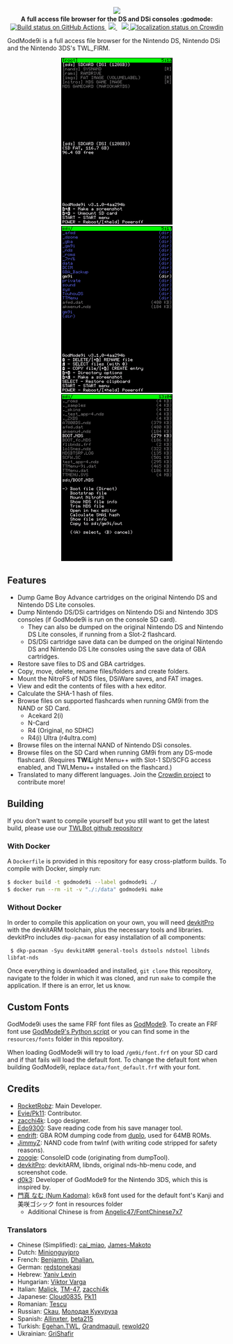 <p align="center">
	<img src="https://github.com/DS-Homebrew/GodMode9i/raw/master/resources/logo2_small.png"><br>
	<b>A full access file browser for the DS and DSi consoles :godmode:</b>
	<br>
	<a href="https://github.com/DS-Homebrew/GodMode9i/actions/workflows/building.yml">
		<img src="https://github.com/DS-Homebrew/GodMode9i/actions/workflows/building.yml/badge.svg" height="20" alt="Build status on GitHub Actions">
	</a>
	<a href="https://discord.gg/fCzqcWteC4" style="padding-left: 5px; padding-right: 5px;">
		<img src="https://img.shields.io/badge/Discord%20Server-%23GodMode9i-green.svg">
	</a>
	<a href="https://gbatemp.net/threads/release-godmode9i-all-access-file-browser-for-the-ds-i-and-3ds.520096/" style="padding-left: 5px;">
		<img src="https://img.shields.io/badge/GBAtemp-thread-blue.svg" height="20">
	</a>
	<a href="https://crowdin.com/project/godmode9i">
		<img src="https://badges.crowdin.net/godmode9i/localized.svg" alt="localization status on Crowdin">
	</a>
</p>

GodMode9i is a full access file browser for the Nintendo DS, Nintendo DSi and the Nintendo 3DS's TWL_FIRM.

<div align="center">
	<img src="https://github.com/DS-Homebrew/GodMode9i/raw/master/resources/screenshots/drive-menu.png" alt="Drive menu">
	<img src="https://github.com/DS-Homebrew/GodMode9i/raw/master/resources/screenshots/file-list.png" alt="File list">
	<img src="https://github.com/DS-Homebrew/GodMode9i/raw/master/resources/screenshots/nds-file-menu.png" alt="NDS file menu">
</div>

## Features

- Dump Game Boy Advance cartridges on the original Nintendo DS and Nintendo DS Lite consoles.
- Dump Nintendo DS/DSi cartridges on Nintendo DSi and Nintendo 3DS consoles (if GodMode9i is run on the console SD card).
   - They can also be dumped on the original Nintendo DS and Nintendo DS Lite consoles, if running from a Slot-2 flashcard.
   - DS/DSi cartridge save data can be dumped on the original Nintendo DS and Nintendo DS Lite consoles using the save data of GBA cartridges.
- Restore save files to DS and GBA cartridges.
- Copy, move, delete, rename files/folders and create folders.
- Mount the NitroFS of NDS files, DSiWare saves, and FAT images.
- View and edit the contents of files with a hex editor.
- Calculate the SHA-1 hash of files.
- Browse files on supported flashcards when running GM9i from the NAND or SD Card.
   - Acekard 2(i)
   - N-Card
   - R4 (Original, no SDHC)
   - R4(i) Ultra (r4ultra.com)
- Browse files on the internal NAND of Nintendo DSi consoles.
- Browse files on the SD Card when running GM9i from any DS-mode flashcard. (Requires **TW**i**L**ight Menu++ with Slot-1 SD/SCFG access enabled, and TWLMenu++ installed on the flashcard.)
- Translated to many different languages. Join the [Crowdin project](https://crowdin.com/project/godmode9i) to contribute more!

## Building
If you don't want to compile yourself but you still want to get the latest build, please use our [TWLBot github repository](https://github.com/TWLBot/Builds/blob/master/extras/GodMode9i.7z)

### With Docker
A `Dockerfile` is provided in this repository for easy cross-platform builds. To compile with Docker, simply run:
```sh
$ docker build -t godmode9i --label godmode9i ./
$ docker run --rm -it -v "./:/data" godmode9i make
```

### Without Docker

In order to compile this application on your own, you will need [devkitPro](https://devkitpro.org/) with the devkitARM toolchain, plus the necessary tools and libraries. devkitPro includes `dkp-pacman` for easy installation of all components:

```
 $ dkp-pacman -Syu devkitARM general-tools dstools ndstool libnds libfat-nds
```

Once everything is downloaded and installed, `git clone` this repository, navigate to the folder in which it was cloned, and run `make` to compile the application. If there is an error, let us know.

## Custom Fonts
GodMode9i uses the same FRF font files as [GodMode9](https://github.com/d0k3/GodMode9). To create an FRF font use [GodMode9's Python script](https://github.com/d0k3/GodMode9/blob/master/utils/fontriff.py) or you can find some in the `resources/fonts` folder in this repository.

When loading GodMode9i will try to load `/gm9i/font.frf` on your SD card and if that fails will load the default font. To change the default font when building GodMode9i, replace `data/font_default.frf` with your font.

## Credits
- [RocketRobz](https://github.com/RocketRobz): Main Developer.
- [Evie/Pk11](https://github.com/Epicpkmn11): Contributor.
- [zacchi4k](https://github.com/zacchi4k): Logo designer.
- [Edo9300](https://github.com/edo9300): Save reading code from his save manager tool.
- [endrift](https://github.com/endrift): GBA ROM dumping code from [duplo](https://github.com/endrift/duplo), used for 64MB ROMs.
- [JimmyZ](https://github.com/JimmyZ): NAND code from twlnf (with writing code stripped for safety reasons).
- [zoogie](https://github.com/zoogie): ConsoleID code (originating from dumpTool).
- [devkitPro](https://github.com/devkitPro): devkitARM, libnds, original nds-hb-menu code, and screenshot code.
- [d0k3](https://github.com/d0k3): Developer of GodMode9 for the Nintendo 3DS, which this is inspired by.
- [門真 なむ (Num Kadoma)](https://littlelimit.net): k6x8 font used for the default font's Kanji and 美咲ゴシック font in resources folder
   - Additional Chinese is from [Angelic47/FontChinese7x7](https://github.com/Angelic47/FontChinese7x7)

### Translators
- Chinese (Simplified): [cai_miao](https://crowdin.com/profile/cai_miao), [James-Makoto](https://crowdin.com/profile/vcmod55)
- Dutch: [Minionguyjpro](https://crowdin.com/profile/minionguyjpro)
- French: [Benjamin](https://crowdin.com/profile/sombrabsol), [Dhalian.](https://crowdin.com/profile/dhalian3630)
- German: [redstonekasi](https://crowdin.com/profile/redstonekasi)
- Hebrew: [Yaniv Levin](https://crowdin.com/profile/y4niv)
- Hungarian: [Viktor Varga](http://github.com/vargaviktor)
- Italian: [Malick](https://crowdin.com/profile/malick1160), [TM-47](https://crowdin.com/profile/-tm-), [zacchi4k](https://crowdin.com/profile/zacchi4k)
- Japanese: [Cloud0835](https://crowdin.com/profile/cloud0835), [Pk11](https://github.com/Epicpkmn11)
- Romanian: [Tescu](https://crowdin.com/profile/tescu48)
- Russian: [Ckau](https://crowdin.com/profile/ckau), [Молодая Кукуруза](https://crowdin.com/profile/bessmertnyi_mikhail)
- Spanish: [Allinxter](https://crowdin.com/profile/allinxter), [beta215](https://crowdin.com/profile/beta215)
- Turkish: [Egehan.TWL](https://crowdin.com/profile/egehan.twl), [Grandmaquil](https://crowdin.com/profile/grandmaquil), [rewold20](https://crowdin.com/profile/rewold20)
- Ukrainian: [GriShafir](https://crowdin.com/profile/grishafir)
